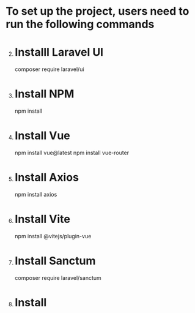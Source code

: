 # To set up the project, users need to run the following commands


<!-- 1. # Install Laravel Socialite
    composer require laravel/socialite
(After that make your Setup Google App | OAuth 2.0 client); -->

2. # Installl Laravel UI
    composer require laravel/ui

3. # Install NPM
    npm install

4. # Install Vue 
    npm install vue@latest
    npm install vue-router

5. # Install Axios
    npm install axios

6. # Install Vite
    npm install @vitejs/plugin-vue
    

7. # Install Sanctum
    composer require laravel/sanctum


8. # Install
